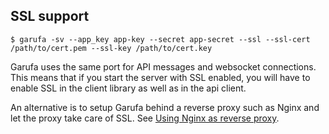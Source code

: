 SSL support
-----------

```shell
$ garufa -sv --app_key app-key --secret app-secret --ssl --ssl-cert /path/to/cert.pem --ssl-key /path/to/cert.key
```

Garufa uses the same port for API messages and websocket connections. This means
that if you start the server with SSL enabled, you will have to enable SSL in
the client library as well as in the api client.

An alternative is to setup Garufa behind a reverse proxy such as Nginx and let
the proxy take care of SSL. See [Using Nginx as reverse proxy](/doc/nginx.md).
